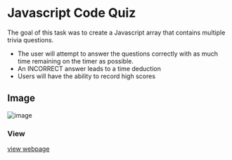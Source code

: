 # Javascript Code Quiz

The goal of this task was to create a Javascript array that contains multiple trivia questions.
- The user will attempt to answer the questions correctly with as much time remaining on the timer as possible. 
- An INCORRECT answer leads to a time deduction
- Users will have the ability to record high scores


## Image

![image](#quiz)

### View

[view webpage](https://nsuroghon.github.io/Javascript-Quiz/)

